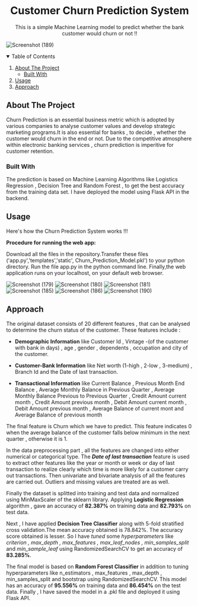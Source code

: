 <!--
*** Thanks for checking out the Best-README-Template. If you have a suggestion
*** that would make this better, please fork the repo and create a pull request
*** or simply open an issue with the tag "enhancement".
*** Thanks again! Now go create something AMAZING! :D
-->



<!--  -->
<!--
*** I'm using markdown "reference style" links for readability.
*** Reference links are enclosed in brackets [ ] instead of parentheses ( ).
*** See the bottom of this document for the declaration of the reference variables
*** for contributors-url, forks-url, etc. This is an optional, concise syntax you may use.
*** https://www.markdownguide.org/basic-syntax/#reference-style-links
-->
<!--
[![Contributors][contributors-shield]][contributors-url]
[![Forks][forks-shield]][forks-url]
[![Stargazers][stars-shield]][stars-url]
[![Issues][issues-shield]][issues-url]
[![MIT License][license-shield]][license-url]
[![LinkedIn][linkedin-shield]][linkedin-url]
-->


<!-- PROJECT LOGO -->
<br />
<p align="center">
  </a>


  <h1 align="center">Customer Churn Prediction System</h1>


  <p align="center">
    This is a simple Machine Learning model to predict whether the bank customer would churn or not !!   
  </p>
</p>

![Screenshot (189)](https://user-images.githubusercontent.com/75406889/122982686-c9527680-d3b8-11eb-8742-9da0919d9307.png)


<!-- TABLE OF CONTENTS -->
<details open="open">
  <summary>Table of Contents</summary>
  <ol>
    <li>
      <a href="#about-the-project">About The Project</a>
      <ul>
        <li><a href="#built-with">Built With</a></li>
      </ul>
    </li>
    <li><a href="#usage">Usage</a></li>
    <li><a href="#Approach">Approach</a></li>
    <!--
    <li><a href="#acknowledgements">Acknowledgements</a></li>
    -->
  </ol>
</details>



<!-- ABOUT THE PROJECT -->
## About The Project

Churn Prediction is an essential business metric which is adopted by various companies to analyse customer values and develop strategic marketing programs.It is also essential for banks ,
to decide , whether the customer would churn in the end or not. Due to the competitive atmosphere within electronic banking services , churn prediction is imperitive for customer retention.

### Built With

The prediction is based on Machine Learning Algorithms like Logistics Regression , Decision Tree and Random Forest , to get the best accuracy from the training data set.
I have deployed the model using Flask API in the backend.

<!-- USAGE EXAMPLES -->
## Usage

Here's how the Churn Prediction System works !!!

**Procedure for running the web app:**

Download all the files in the repository.Transfer these files ('app.py','templates','static', Churn_Prediction_Model.pkl') to your python directory. Run the file app.py in the python command line. Finally,the web application runs on your localhost, on your default web browser.

![Screenshot (179)](https://user-images.githubusercontent.com/75406889/122975215-bfc51080-d3b0-11eb-9dfa-1379ad38eb6d.png)
![Screenshot (180)](https://user-images.githubusercontent.com/75406889/122975228-c489c480-d3b0-11eb-854a-80012e0f1d77.png)
![Screenshot (181)](https://user-images.githubusercontent.com/75406889/122975244-c8b5e200-d3b0-11eb-9187-b824f75dfb1d.png)
![Screenshot (185)](https://user-images.githubusercontent.com/75406889/122975260-cc496900-d3b0-11eb-95ca-ee03a594e9d8.png)
![Screenshot (186)](https://user-images.githubusercontent.com/75406889/122975273-cfdcf000-d3b0-11eb-85ee-6b67434aafb1.png)
![Screenshot (190)](https://user-images.githubusercontent.com/75406889/122983616-d1f77c80-d3b9-11eb-8f24-210a38ffc48a.png)



<!--Approach-->
## Approach

The original dataset consists of 20 different features , that can be analysed to determine the churn status of the customer. These features include : 
* **Demographic Information** like Customer Id , Vintage -(of the customer with bank in days) , age , gender , dependents , occupation and city of the customer.

* **Customer-Bank Information** like Net worth (1-high , 2-low , 3-medium) , Branch Id and the Date of last transaction. 
* **Transactional Information** like Current Balance , Previous Month End Balance , Average Monthly Balance in Previous Quarter , Average Monthly Balance Previous to Previous Quarter
, Credit Amount current month , Credit Amount previous month , Debit Amount current month , Debit Amount previous month , Average Balance of current mont and Average Balance of previous month 


The final feature is Churn which we have to predict. This feature indicates 0 when the average balance of the customer falls below minimum in the next quarter , otherwise it is 1.

In the data preprocessing part , all the features are changed into either numerical or categorical type. The __*Date of last transaction*__ feature is used to extract other features like
the year or month or week or day of last transaction to realize clearly which time is more likely for a customer carry out transactions. Then univariate and bivariate analysis of all 
the features are carried out. Outliers and missing values are treated are as well.

Finally the dataset is splitted into training and test data and normalized using MinMaxScaler of the sklearn library. Applying **Logistic Regression** algorithm , 
gave an accuracy of **82.387%** on training data and **82.793%** on test data.

Next , I have applied **Decision Tree Classifier** along with 5-fold stratified cross validation.The mean accuracy obtained is 78.842%. The accuracy score obtained is lesser. 
So I have *tuned* some *hyperparameters* like *criterion , max_depth , max_features , max_leaf_nodes , min_samples_split* and *min_sample_leaf* using RandomizedSearchCV to get an accuracy
of **83.285%**.

The final model is based on **Random Forest Classifier** in addition to tuning hyperparameters like n_estimators , max_features , max_depth , min_samples_split and bootstrap using
RandomizedSearchCV. This model has an accuracy of **95.556%** on training data and **86.454%** on the test data.
Finally , I have saved the model in a .pkl file and deployed it using Flask API.

<!-- CONTRIBUTING 
## Contributing

Contributions are what make the open source community such an amazing place to be learn, inspire, and create. Any contributions you make are **greatly appreciated**.

1. Fork the Project
2. Create your Feature Branch (`git checkout -b feature/AmazingFeature`)
3. Commit your Changes (`git commit -m 'Add some AmazingFeature'`)
4. Push to the Branch (`git push origin feature/AmazingFeature`)
5. Open a Pull Request

-->

<!-- LICENSE 
## License

Distributed under the MIT License. See `LICENSE` for more information.

-->

<!-- CONTACT 
## Contact

Your Name - [@your_twitter](https://twitter.com/your_username) - email@example.com

Project Link: [https://github.com/your_username/repo_name](https://github.com/your_username/repo_name)
-->


<!-- ACKNOWLEDGEMENTS 
## Acknowledgements
* [GitHub Emoji Cheat Sheet](https://www.webpagefx.com/tools/emoji-cheat-sheet)
* [Img Shields](https://shields.io)
* [Choose an Open Source License](https://choosealicense.com)
* [GitHub Pages](https://pages.github.com)
* [Animate.css](https://daneden.github.io/animate.css)
* [Loaders.css](https://connoratherton.com/loaders)
* [Slick Carousel](https://kenwheeler.github.io/slick)
* [Smooth Scroll](https://github.com/cferdinandi/smooth-scroll)
* [Sticky Kit](http://leafo.net/sticky-kit)
* [JVectorMap](http://jvectormap.com)
* [Font Awesome](https://fontawesome.com)

-->



<!-- MARKDOWN LINKS & IMAGES -->
<!-- https://www.markdownguide.org/basic-syntax/#reference-style-links -->
[contributors-shield]: https://img.shields.io/github/contributors/othneildrew/Best-README-Template.svg?style=for-the-badge
[contributors-url]: https://github.com/othneildrew/Best-README-Template/graphs/contributors
[forks-shield]: https://img.shields.io/github/forks/othneildrew/Best-README-Template.svg?style=for-the-badge
[forks-url]: https://github.com/othneildrew/Best-README-Template/network/members
[stars-shield]: https://img.shields.io/github/stars/othneildrew/Best-README-Template.svg?style=for-the-badge
[stars-url]: https://github.com/othneildrew/Best-README-Template/stargazers
[issues-shield]: https://img.shields.io/github/issues/othneildrew/Best-README-Template.svg?style=for-the-badge
[issues-url]: https://github.com/othneildrew/Best-README-Template/issues
[license-shield]: https://img.shields.io/github/license/othneildrew/Best-README-Template.svg?style=for-the-badge
[license-url]: https://github.com/othneildrew/Best-README-Template/blob/master/LICENSE.txt
[linkedin-shield]: https://img.shields.io/badge/-LinkedIn-black.svg?style=for-the-badge&logo=linkedin&colorB=555
[linkedin-url]: https://linkedin.com/in/othneildrew
[product-screenshot]: images/screenshot.png
